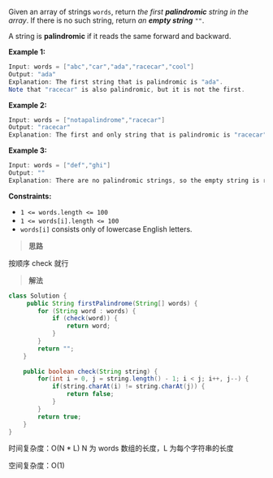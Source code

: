 Given an array of strings `words`, return *the first **palindromic** string in the array*. If there is no such string, return *an **empty string*** `""`.

A string is **palindromic** if it reads the same forward and backward.

 

**Example 1:**

```java
Input: words = ["abc","car","ada","racecar","cool"]
Output: "ada"
Explanation: The first string that is palindromic is "ada".
Note that "racecar" is also palindromic, but it is not the first.
```

**Example 2:**

```java
Input: words = ["notapalindrome","racecar"]
Output: "racecar"
Explanation: The first and only string that is palindromic is "racecar".
```

**Example 3:**

```java
Input: words = ["def","ghi"]
Output: ""
Explanation: There are no palindromic strings, so the empty string is returned.
```

 

**Constraints:**

- `1 <= words.length <= 100`
- `1 <= words[i].length <= 100`
- `words[i]` consists only of lowercase English letters.

> **思路**

按顺序 check 就行

> **解法**

```java
class Solution {
     public String firstPalindrome(String[] words) {
        for (String word : words) {
            if (check(word)) {
                return word;
            }
        }
        return "";
    }
    
    public boolean check(String string) {
        for(int i = 0, j = string.length() - 1; i < j; i++, j--) {
            if(string.charAt(i) != string.charAt(j)) {
                return false;
            }
        }      
        return true;
    }
}
```

时间复杂度：O(N * L) N 为 words 数组的长度，L 为每个字符串的长度

空间复杂度：O(1)